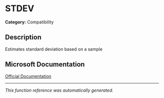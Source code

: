 # STDEV

**Category:** Compatibility

## Description
Estimates standard deviation based on a sample

## Microsoft Documentation
[Official Documentation](https://support.microsoft.com//en-us/office/stdev-function-51fecaaa-231e-4bbb-9230-33650a72c9b0)

---
*This function reference was automatically generated.*
